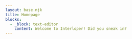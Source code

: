 ```yaml
---
layout: base.njk
title: Homepage
blocks:
  - _block: text-editor
    content: Welcome to Interloper! Did you sneak in?
---
```

